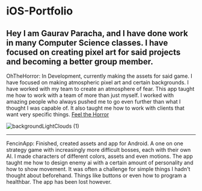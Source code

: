 # iOS-Portfolio
Hey I am Gaurav Paracha, and I have done work in many Computer Science classes. I have focused on creating pixel art for said projects and becoming a better group member. 
---------------------------------------------------------------------------------------------------------
OhTheHorror: In Development, currently making the assets for said game. I have focused on making atmospheric pixel art and certain backgrounds. I have worked with my team to create an atmosphere of fear. This app taught me how to work with a team of more than just myself. I worked with amazing people who always pushed me to go even further than what I thought I was capable of. It also taught me how to work with clients that want very specific things.
[Feel the Horror](https://github.com/EvanRista/OhTheHorror.git)

![backgroundLightClouds (1)](https://user-images.githubusercontent.com/98774992/161837598-30cd039f-9c59-430a-a4f2-1224f0c2f7fe.gif)

---------------------------------------------------------------------------------------------------------
FencinApp: Finished, created assets and app for Android. A one on one strategy game with increasingly more difficult bosses, each with their own AI. I made characters of different colors, assets and even motions. The app taught me how to design enemy ai with a certain amount of personality and how to show movement. It was often a challenge for simple things I hadn't thought about beforehand. Things like buttons or even how to program a healthbar. The app has been lost however.
